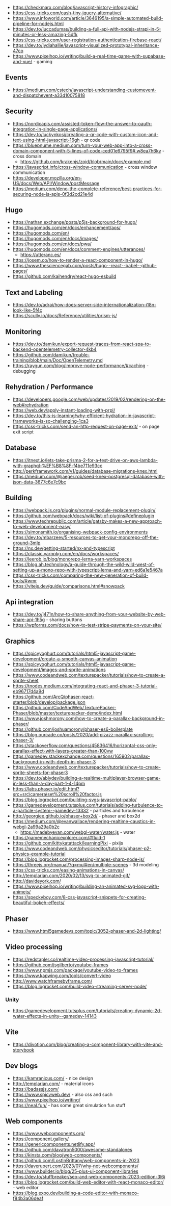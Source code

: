 - https://checkmarx.com/blog/javascript-history-infographic/
- https://css-tricks.com/cash-tiny-jquery-alternative/
- https://www.infoworld.com/article/3646195/a-simple-automated-build-pipeline-for-nodejs.html
- https://dev.to/luccadumas/building-a-full-api-with-nodejs-strapi-in-5-minutes-or-less-amazing-5dfk
- https://css-tricks.com/user-registration-authentication-firebase-react/
- https://dev.to/lydiahallie/javascript-visualized-prototypal-inheritance-47co
- https://www.pixelhop.io/writing/build-a-real-time-game-with-supabase-and-vue/ - gaming

## Events
- https://medium.com/cstech/javascript-understanding-customevent-and-dispatchevent-a33d10075818

## Security

- https://nordicapis.com/assisted-token-flow-the-answer-to-oauth-integration-in-single-page-applications/
- https://dev.to/luckynkosi/creating-a-qr-code-with-custom-icon-and-text-using-html-javascript-16gh - qr code
- https://bluepnume.medium.com/turn-your-web-app-into-a-cross-domain-component-with-5-lines-of-code-ced01e6795f9#.w8ea7h6ky - cross domain
  - https://github.com/krakenjs/zoid/blob/main/docs/example.md
- https://javascript.info/cross-window-communication - cross window communication
- https://developer.mozilla.org/en-US/docs/Web/API/Window/postMessage
- https://medium.com/deno-the-complete-reference/best-practices-for-securing-node-js-apis-0f3d2cd21e4d

## Hugo

- https://nathan.exchange/posts/p5js-background-for-hugo/
- https://hugomods.com/en/docs/enhancement/aos/
- https://hugomods.com/en/
- https://hugomods.com/en/docs/images/
- https://hugomods.com/en/docs/pwa/
- https://hugomods.com/en/docs/comment-engines/utterances/
  - https://utteranc.es/
- https://josem.co/how-to-render-a-react-component-in-hugo/
- https://www.thesciencegab.com/posts/hugo--react--babel--github-pages/
- https://github.com/kaihendry/react-hugo-esbuild

## Text and Labeling

- https://dev.to/adrai/how-does-server-side-internationalization-i18n-look-like-5f4c
- https://scully.io/docs/Reference/utilities/prism-js/

## Monitoring

- https://dev.to/damikun/export-request-traces-from-react-spa-to-backend-opentelemetry-collector-4kb4
- https://github.com/damikun/trouble-training/blob/main/Doc/OpenTelemetry.md
- https://raygun.com/blog/improve-node-performance/#caching - debugging 

## Rehydration / Performance

- https://developers.google.com/web/updates/2019/02/rendering-on-the-web#rehydration
- https://web.dev/apply-instant-loading-with-prpl/
- https://dev.to/this-is-learning/why-efficient-hydration-in-javascript-frameworks-is-so-challenging-1ca3
- https://css-tricks.com/send-an-http-request-on-page-exit/ - on page exit script

## Database

- https://itnext.io/lets-take-prisma-2-for-a-test-drive-on-aws-lambda-with-graphql-%EF%B8%8F-f4be711e93cc
- http://perkframework.com/v1/guides/database-migrations-knex.html
- https://medium.com/@jaeger.rob/seed-knex-postgresql-database-with-json-data-3677c6e7c9bc

## Building

- https://webpack.js.org/plugins/normal-module-replacement-plugin/
- https://github.com/webpack/docs/wiki/list-of-plugins#defineplugin
- https://www.techrepublic.com/article/gatsby-makes-a-new-approach-to-web-development-easy/
- https://simonsmith.io/organising-webpack-config-environments
- https://dev.to/mbarzeev/5-resources-to-get-your-monorepo-off-the-ground-3mlp
- https://nx.dev/getting-started/nx-and-typescript
- https://classic.yarnpkg.com/en/docs/workspaces/
- https://leerob.io/blog/monorepo-lerna-yarn-workspaces
- https://blog.ah.technology/a-guide-through-the-wild-wild-west-of-setting-up-a-mono-repo-with-typescript-lerna-and-yarn-ed6a1e5467a
- https://css-tricks.com/comparing-the-new-generation-of-build-tools/#wmr
- https://vitejs.dev/guide/comparisons.html#snowpack

## Api integration

- https://dev.to/j471n/how-to-share-anything-from-your-website-by-web-share-api-1h5g - sharing buttons
- https://wpforms.com/docs/how-to-test-stripe-payments-on-your-site/

## Graphics

- https://spicyyoghurt.com/tutorials/html5-javascript-game-development/create-a-smooth-canvas-animation
- https://spicyyoghurt.com/tutorials/html5-javascript-game-development/images-and-sprite-animations
- https://www.codeandweb.com/texturepacker/tutorials/how-to-create-a-sprite-sheet
- https://tnodes.medium.com/integrating-react-and-phaser-3-tutorial-eb96717d4a9d
- https://github.com/ArcQ/phaser-react-starter/blob/develop/package.json
- https://github.com/CodeAndWeb/TexturePacker-Phaser/blob/master/texturepacker-demo/index.html
- https://www.joshmorony.com/how-to-create-a-parallax-background-in-phaser/
- https://github.com/joshuamorony/phaser-es6-boilerplate
- https://blog.ourcade.co/posts/2020/add-pizazz-parallax-scrolling-phaser-3/
- https://stackoverflow.com/questions/45836416/horizontal-css-only-parallax-effect-with-layers-greater-than-100vw
- https://gamedev.stackexchange.com/questions/165902/parallax-background-in-with-depth-in-phaser-3
- https://www.codeandweb.com/texturepacker/tutorials/how-to-create-sprite-sheets-for-phaser3
- https://dev.to/ablydev/building-a-realtime-multiplayer-browser-game-in-less-than-a-day-part-1-4-14pm
- https://labs.phaser.io/edit.html?src=src\camera\set%20scroll%20factor.js
- https://blog.logrocket.com/building-svgs-javascript-pablo/
- https://gamedevelopment.tutsplus.com/tutorials/adding-turbulence-to-a-particle-system--gamedev-13332 - particles and turbulence
- http://georgiee.github.io/phaser+box2d/ - phaser and box2d
- https://medium.com/@evanwallace/rendering-realtime-caustics-in-webgl-2a99a29a0b2c
  - https://madebyevan.com/webgl-water/water.js - water
- https://gamemechanicexplorer.com/#fluid-1
- https://github.com/kittykatattack/learningPixi - pixijs
- https://www.codeandweb.com/physicseditor/tutorials/phaser-p2-physics-example-tutorial
- https://blog.logrocket.com/processing-images-sharp-node-js/
- https://threejs.org/manual/?q=mul#en/multiple-scenes - 3d modeling
- https://css-tricks.com/easing-animations-in-canvas/
- http://templarian.com/2020/02/13/svg-to-animated-gif/
- http://davideyork.com/
- https://www.pixelhop.io/writing/building-an-animated-svg-logo-with-animejs/
- https://speckyboy.com/8-css-javascript-snippets-for-creating-beautiful-bokeh-effects/

## Phaser

- https://www.html5gamedevs.com/topic/3052-phaser-and-2d-lighting/

## Video processing

- https://redstapler.co/realtime-video-processing-javascript-tutorial/
- https://github.com/jsgilberto/youtube-frames
- https://www.npmjs.com/package/youtube-video-to-frames
- https://www.kapwing.com/tools/convert-video
- http://www.watchframebyframe.com/
- https://blog.logrocket.com/build-video-streaming-server-node/

### Unity

- https://gamedevelopment.tutsplus.com/tutorials/creating-dynamic-2d-water-effects-in-unity--gamedev-14143

## Vite

- https://divotion.com/blog/creating-a-component-library-with-vite-and-storybook

## Dev blogs

- https://kamranicus.com/ - nice design
- http://templarian.com/ - material icons
- https://badassjs.com/
- https://www.spicyweb.dev/ - also css and such
- https://www.pixelhop.io/writing/
- https://neal.fun/ - has some great simulation fun stuff


## Web components
- https://www.webcomponents.org/
- https://component.gallery/
- https://genericcomponents.netlify.app/
- https://github.com/davatron5000/awesome-standalones
- https://kinsta.com/blog/web-components/
- https://github.com/LostInBrittany/web-components-in-2023
- https://daverupert.com/2023/07/why-not-webcomponents/
- https://www.builder.io/blog/25-plus-ui-component-libraries
- https://dev.to/stuffbreaker/seo-and-web-components-2023-edition-3l6i
- https://blog.logrocket.com/build-web-editor-with-react-monaco-editor/ - web editor
- https://blog.expo.dev/building-a-code-editor-with-monaco-f84b3a06deaf